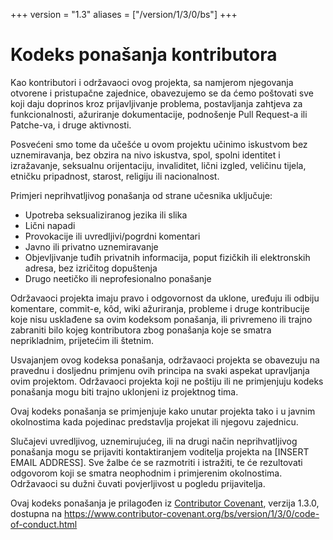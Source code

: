 +++
version = "1.3"
aliases = ["/version/1/3/0/bs"]
+++

# Kodeks ponašanja kontributora

Kao kontributori i održavaoci ovog projekta, sa namjerom njegovanja otvorene i
pristupačne zajednice, obavezujemo se da ćemo poštovati sve koji daju doprinos
kroz prijavljivanje problema, postavljanja zahtjeva za funkcionalnosti,
ažuriranje dokumentacije, podnošenje Pull Request-a ili Patche-va, i druge
aktivnosti.

Posvećeni smo tome da učešće u ovom projektu učinimo iskustvom bez uznemiravanja, bez obzira na nivo iskustva, spol, spolni identitet i izražavanje, seksualnu orijentaciju, invaliditet, lični izgled, veličinu tijela, etničku pripadnost, starost, religiju ili nacionalnost.

Primjeri neprihvatljivog ponašanja od strane učesnika uključuje:

* Upotreba seksualiziranog jezika ili slika
* Lični napadi
* Provokacije ili uvredljivi/pogrdni komentari
* Javno ili privatno uznemiravanje
* Objevljivanje tuđih privatnih informacija, poput fizičkih ili elektronskih
  adresa, bez izričitog dopuštenja
* Drugo neetičko ili neprofesionalno ponašanje

Održavaoci projekta imaju pravo i odgovornost da uklone, uređuju ili odbiju komentare, commit-e, kôd, wiki ažuriranja, probleme i druge kontribucije koje nisu usklađene sa ovim kodeksom ponašanja, ili privremeno ili trajno zabraniti bilo kojeg kontributora zbog ponašanja koje se smatra neprikladnim, prijetećim ili štetnim.

Usvajanjem ovog kodeksa ponašanja, održavaoci projekta se obavezuju na pravednu i dosljednu primjenu ovih principa na svaki aspekat upravljanja ovim projektom. Održavaoci projekta koji ne poštiju ili ne primjenjuju kodeks ponašanja mogu biti trajno uklonjeni iz projektnog tima.

Ovaj kodeks ponašanja se primjenjuje kako unutar projekta tako i u javnim okolnostima kada pojedinac predstavlja projekat ili njegovu zajednicu.

Slučajevi uvredljivog, uznemirujućeg, ili na drugi način neprihvatljivog ponašanja mogu se prijaviti kontaktiranjem voditelja projekta na [INSERT EMAIL ADDRESS]. Sve žalbe će se razmotriti i istražiti, te će rezultovati odgovorom koji se smatra neophodnim i primjerenim okolnostima. Održavaoci su dužni čuvati povjerljivost u pogledu prijavitelja.


Ovaj kodeks ponašanja je prilagođen iz [Contributor Covenant][homepage],
verzija 1.3.0, dostupna na https://www.contributor-covenant.org/bs/version/1/3/0/code-of-conduct.html

[homepage]: https://www.contributor-covenant.org

